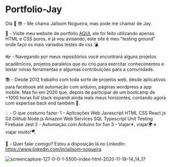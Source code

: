 # Portfolio-Jay

Olá 👋
😎 - Me chamo Jailsom Nogueira, mas pode me chamar de Jay.

📲 - Visite meu website de portfolio [AQUI](https://jailsom-nogueira.github.io/Portfolio-Jay/), ele foi feito utilizando apenas HTML e CSS puros, e já vou avisando, este site é meu "testing ground" onde faço os mais variados testes de css 💣. 

👓 - Navegando por meus repositórios você encontrará alguns projetos acadêmicos, projetos paralelos que eu crio para exercitar conhecimentos e testar novas ferramentas e algumas contribuições para a comunidade.

📚 - Desde 2012 trabalho com toda sorte de projetos web, desde aplicativos para facebook até automação com arduino, páginas wordpress a app mobile. Mas foi em 2020 que, depois de participar de um bootcamp de +1000 horas full stack expandi ainda mais meus horizontes, contando agora com expertise back end também 🙌.

💡 - O que costumo fazer:
1 - Aplicações Web Javascript HTML CSS React.js Git Github Node.js Amazon Web Services SQL Typescript Unit Testing Firebase Jest
2 - Automação com Arduino for fun
3 - Viajar✈, viajar🌍 e viajar muito!🪂

📮 - Quer falar comigo? Estou a disposição lá no LinkedIn: https://www.linkedin.com/in/jailsom-nogueira

![screencapture-127-0-0-1-5500-index-html-2020-11-19-14_14_17](https://user-images.githubusercontent.com/65511670/99700231-a900b900-2a71-11eb-8cbe-1998e6164cba.png)
